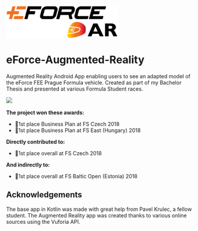 <img id="Logo" width="300" src="graphics/eforce_AR_logo.png">

# eForce-Augmented-Reality
Augmented Reality Android App enabling users to see an adapted model of the eForce FEE Prague Formula vehicle. Created as part of my Bachelor Thesis and presented at various Formula Student races.

<img id="Demo" width="1000" src="graphics/eForce-AR.gif">

__The project won these awards:__
- 🥇1st place Business Plan at FS Czech 2018
- 🥇1st place Business Plan at FS East (Hungary) 2018

__Directly contributed to:__
- 🥇1st place overall at FS Czech 2018

__And indirectly to:__
- 🥇1st place overall at FS Baltic Open (Estonia) 2018

## Acknowledgements
The base app in Kotlin was made with great help from Pavel Krulec, a fellow student. The Augmented Reality app was created thanks to various online sources using the Vuforia API.
